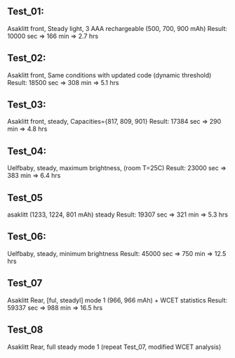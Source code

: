 ## Test_01:
Asaklitt front, Steady light, 3 AAA rechargeable (500, 700, 900 mAh)
Result: 10000 sec => 166 min => 2.7 hrs

## Test_02:
Asaklitt front, Same conditions with updated code (dynamic threshold)
Result: 18500 sec => 308 min => 5.1 hrs

## Test_03:
Asaklitt front, steady, Capacities={817, 809, 901}
Result: 17384 sec => 290 min => 4.8 hrs

## Test_04:
Uelfbaby, steady, maximum brightness, (room T=25C)
Result: 23000 sec => 383 min => 6.4 hrs

## Test_05
asaklitt (1233, 1224, 801 mAh) steady
Result: 19307 sec => 321 min => 5.3 hrs

## Test_06:
Uelfbaby, steady, minimum brightness
Result: 45000 sec => 750 min => 12.5 hrs

## Test_07
Asaklitt Rear, [ful, steadyl] mode 1 (966, 966 mAh) + WCET statistics
Result: 59337 sec => 988 min => 16.5 hrs

## Test_08
Asaklitt Rear, full steady mode 1 (repeat Test_07, modified WCET analysis)

